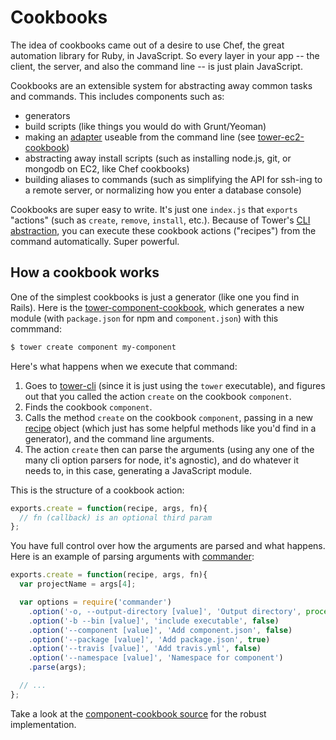 # Cookbooks

The idea of cookbooks came out of a desire to use Chef, the great automation library for Ruby, in JavaScript. So every layer in your app -- the client, the server, and also the command line -- is just plain JavaScript.

Cookbooks are an extensible system for abstracting away common tasks and commands. This includes components such as:

- generators
- build scripts (like things you would do with Grunt/Yeoman)
- making an [adapter](/guides/adapters) useable from the command line (see [tower-ec2-cookbook](https://github.com/tower/ec2-cookbook))
- abstracting away install scripts (such as installing node.js, git, or mongodb on EC2, like Chef cookbooks)
- building aliases to commands (such as simplifying the API for ssh-ing to a remote server, or normalizing how you enter a database console)

Cookbooks are super easy to write. It's just one `index.js` that `exports` "actions" (such as `create`, `remove`, `install`, etc.). Because of Tower's [CLI abstraction](/guides/cli), you can execute these cookbook actions ("recipes") from the command automatically. Super powerful.

## How a cookbook works

One of the simplest cookbooks is just a generator (like one you find in Rails). Here is the [tower-component-cookbook](https://github.com/tower/component-cookbook), which generates a new module (with `package.json` for npm and `component.json`) with this commmand:

```bash
$ tower create component my-component
```

Here's what happens when we execute that command:

1. Goes to [tower-cli](https://github.com/tower/cli) (since it is just using the `tower` executable), and figures out that you called the action `create` on the cookbook `component`.
2. Finds the cookbook `component`.
3. Calls the method `create` on the cookbook `component`, passing in a new [recipe](https://github.com/tower/recipe) object (which just has some helpful methods like you'd find in a generator), and the command line arguments.
4. The action `create` then can parse the arguments (using any one of the many cli option parsers for node, it's agnostic), and do whatever it needs to, in this case, generating a JavaScript module.

This is the structure of a cookbook action:

```js
exports.create = function(recipe, args, fn){
  // fn (callback) is an optional third param
};
```

You have full control over how the arguments are parsed and what happens. Here is an example of parsing arguments with [commander](https://github.com/visionmedia/commander.js/):

```js
exports.create = function(recipe, args, fn){
  var projectName = args[4];

  var options = require('commander')
    .option('-o, --output-directory [value]', 'Output directory', process.cwd())
    .option('-b --bin [value]', 'include executable', false)
    .option('--component [value]', 'Add component.json', false)
    .option('--package [value]', 'Add package.json', true)
    .option('--travis [value]', 'Add travis.yml', false)
    .option('--namespace [value]', 'Namespace for component')
    .parse(args);

  // ...
};
```

Take a look at the [component-cookbook source](https://github.com/tower/component-cookbook/blob/master/index.js) for the robust implementation.